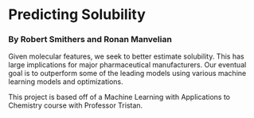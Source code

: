 # Predicting Solubility
### By Robert Smithers and Ronan Manvelian

Given molecular features, we seek to better estimate solubility. This has large implications for major pharmaceutical manufacturers. Our eventual goal is to outperform some of the leading models using various machine learning models and optimizations.

This project is based off of a Machine Learning with Applications to Chemistry course with Professor Tristan.